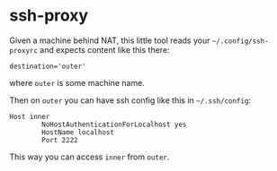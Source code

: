 # ssh-proxy

Given a machine behind NAT, this little tool reads your `~/.config/ssh-proxyrc` and expects content
like this there:

```
destination='outer'
```

where `outer` is some machine name.

Then on `outer` you can have ssh config like this in `~/.ssh/config`:

```
Host inner
        NoHostAuthenticationForLocalhost yes
        HostName localhost
        Port 2222
```

This way you can access `inner` from `outer`.
